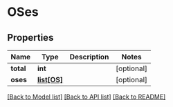 # OSes

## Properties
Name | Type | Description | Notes
------------ | ------------- | ------------- | -------------
**total** | **int** |  | [optional] 
**oses** | [**list[OS]**](OS.md) |  | [optional] 

[[Back to Model list]](../README.md#documentation-for-models) [[Back to API list]](../README.md#documentation-for-api-endpoints) [[Back to README]](../README.md)

